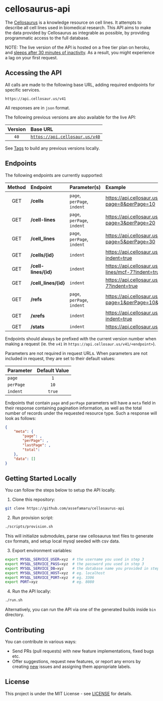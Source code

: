 # cellosaurus-api

The [Cellosaurus](https://web.expasy.org/cellosaurus/) is a knowledge resource on cell lines. It attempts to describe all cell lines used in biomedical research. This API aims to make the data provided by Cellosaurus as integrable as possible, by providing programmatic access to the full database.

NOTE: The live version of the API is hosted on a free tier plan on heroku, and [sleeps after 30 minutes of inactivity](https://devcenter.heroku.com/articles/free-dyno-hours#dyno-sleeping). As a result, you might experience a lag on your first request.

## Accessing the API

All calls are made to the following base URL, adding required endpoints for specific services.

```
https://api.cellosaur.us/v41
```

All responses are in `json` format.

The following previous versions are also available for the live API:

| Version | Base URL                                                       |
| :-----: | :------------------------------------------------------------- |
|  `40`   | [`https://api.cellosaur.us/v40`](https://api.cellosaur.us/v40) |

See [Tags](https://github.com/assefamaru/cellosaurus-api/tags) to build any previous versions locally.

## Endpoints

The following endpoints are currently supported:

| Method | Endpoint             | Parameter(s)                | Example                                                         |
| :----: | :------------------- | :-------------------------- | :-------------------------------------------------------------- |
|  GET   | **/cells**           | `page`, `perPage`, `indent` | https://api.cellosaur.us/v41/cells?page=8&perPage=10            |
|  GET   | **/cell-lines**      | `page`, `perPage`, `indent` | https://api.cellosaur.us/v41/cell-lines?page=3&perPage=20       |
|  GET   | **/cell_lines**      | `page`, `perPage`, `indent` | https://api.cellosaur.us/v41/cell_lines?page=5&perPage=30       |
|  GET   | **/cells/{id}**      | `indent`                    | https://api.cellosaur.us/v41/cells/mcf-7?indent=true            |
|  GET   | **/cell-lines/{id}** | `indent`                    | https://api.cellosaur.us/v41/cell-lines/mcf-7?indent=true       |
|  GET   | **/cell_lines/{id}** | `indent`                    | https://api.cellosaur.us/v41/cell_lines/mcf-7?indent=true       |
|  GET   | **/refs**            | `page`, `perPage`, `indent` | https://api.cellosaur.us/v41/refs?page=1&perPage=10&indent=true |
|  GET   | **/xrefs**           | `indent`                    | https://api.cellosaur.us/v41/xrefs?indent=true                  |
|  GET   | **/stats**           | `indent`                    | https://api.cellosaur.us/v41/stats                              |

Endpoints should always be prefixed with the current version number when making a request (ie. the `v41` in `https://api.cellosaur.us/v41/<endpoint>`).

Parameters are not required in request URLs. When parameters are not included in request, they are set to their default values:

| Parameter | Default Value |
| :-------- | :-----------: |
| `page`    |      `1`      |
| `perPage` |     `10`      |
| `indent`  |    `true`     |

Endpoints that contain `page` and `perPage` parameters will have a `meta` field in their response containing pagination information, as well as the total number of records under the requested resource type. Such a response will look as follows:

```json
{
    "meta": {
        "page": ,
        "perPage": ,
        "lastPage": ,
        "total":
    },
    "data": []
}
```

## Getting Started Locally

You can follow the steps below to setup the API locally.

1. Clone this repository:

```bash
git clone https://github.com/assefamaru/cellosaurus-api
```

2. Run provision script:

```bash
./scripts/provision.sh
```

This will initialize submodules, parse raw cellosaurus text files to generate csv formats, and setup local mysql seeded with csv data.

3. Export environment variables:

```bash
export MYSQL_SERVICE_USER=xyz  # the username you used in step 3
export MYSQL_SERVICE_PASS=xyz  # the password you used in step 3
export MYSQL_SERVICE_DB=xyz    # the database name you provided in step 3
export MYSQL_SERVICE_HOST=xyz  # eg. localhost
export MYSQL_SERVICE_PORT=xyz  # eg. 3306
export PORT=xyz                # eg. 8080
```

4. Run the API locally:

```bash
./run.sh
```

Alternatively, you can run the API via one of the generated builds inside `bin` directory.

## Contributing

You can contribute in various ways:

- Send PRs (pull requests) with new feature implementations, fixed bugs etc.
- Offer suggestions, request new features, or report any errors by creating [new](https://github.com/assefamaru/cellosaurus-api/issues/new) issues and assigning them appropriate labels.

## License

This project is under the MIT License - see [LICENSE](LICENSE) for details.
